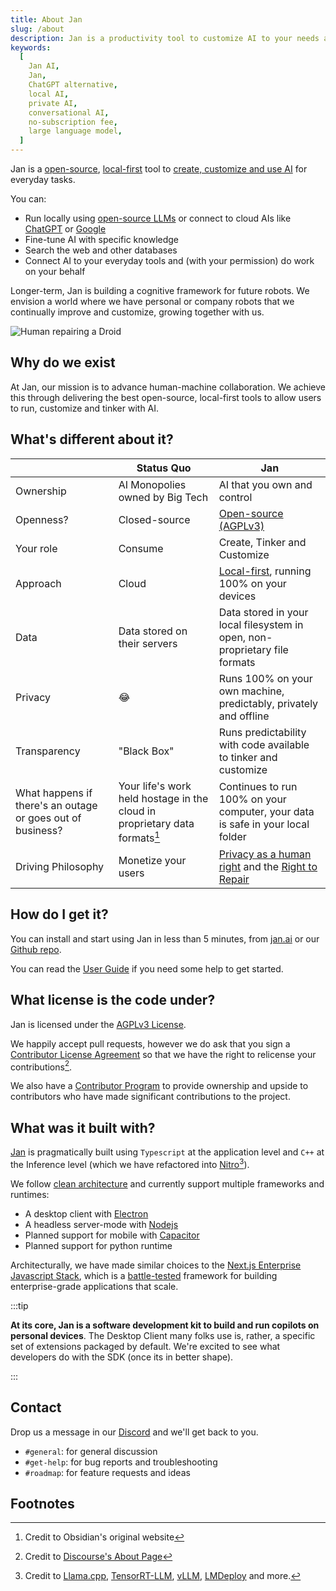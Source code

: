 ```yaml
---
title: About Jan
slug: /about
description: Jan is a productivity tool to customize AI to your needs and workflows.
keywords:
  [
    Jan AI,
    Jan,
    ChatGPT alternative,
    local AI,
    private AI,
    conversational AI,
    no-subscription fee,
    large language model,
  ]
---
```


Jan is a [open-source](https://en.wikipedia.org/wiki/Open_source), [local-first](https://www.inkandswitch.com/local-first/) tool to [create, customize and use AI](https://www.gatesnotes.com/AI-agents) for everyday tasks.

You can:

- Run locally using [open-source LLMs](https://huggingface.co/models?pipeline_tag=text-generation) or connect to cloud AIs like [ChatGPT](https://openai.com/blog/openai-api) or [Google](https://ai.google.dev/)
- Fine-tune AI with specific knowledge
- Search the web and other databases
- Connect AI to your everyday tools and (with your permission) do work on your behalf

Longer-term, Jan is building a cognitive framework for future robots. We envision a world where we have personal or company robots that we continually improve and customize, growing together with us.

![Human repairing a Droid](/img/star-wars-droids.png)

## Why do we exist

At Jan, our mission is to advance human-machine collaboration. We achieve this through delivering the best open-source, local-first tools to allow users to run, customize and tinker with AI.

## What's different about it?

|                                                            | Status Quo                                                                 | Jan                                                                                                                           |
| ---------------------------------------------------------- | -------------------------------------------------------------------------- | ----------------------------------------------------------------------------------------------------------------------------- |
| Ownership                                                  | AI Monopolies owned by Big Tech                                            | AI that you own and control                                                                                                   |
| Openness?                                                  | Closed-source                                                              | [Open-source (AGPLv3)](https://github.com/janhq/jan/blob/main/LICENSE)                                                        |
| Your role                                                  | Consume                                                                    | Create, Tinker and Customize                                                                                                  |
| Approach                                                   | Cloud                                                                      | [Local-first](https://www.inkandswitch.com/local-first/), running 100% on your devices                                        |
| Data                                                       | Data stored on their servers                                               | Data stored in your local filesystem in open, non-proprietary file formats                                                    |
| Privacy                                                    | 😂                                                                         | Runs 100% on your own machine, predictably, privately and offline                                                             |
| Transparency                                               | "Black Box"                                                                | Runs predictability with code available to tinker and customize                                                               |
| What happens if there's an outage or goes out of business? | Your life's work held hostage in the cloud in proprietary data formats[^1] | Continues to run 100% on your computer, your data is safe in your local folder                                                |
| Driving Philosophy                                         | Monetize your users                                                        | [Privacy as a human right](https://en.wikipedia.org/wiki/Right_to_privacy) and the [Right to Repair](https://www.repair.org/) |

## How do I get it?

You can install and start using Jan in less than 5 minutes, from [jan.ai](https://jan.ai) or our [Github repo](https://github.com/janhq/jan).

You can read the [User Guide](/docs/user-guide) if you need some help to get started.

## What license is the code under?

Jan is licensed under the [AGPLv3 License](https://github.com/janhq/jan/blob/main/LICENSE).

We happily accept pull requests, however we do ask that you sign a [Contributor License Agreement](https://en.wikipedia.org/wiki/Contributor_License_Agreement) so that we have the right to relicense your contributions[^2].

We also have a [Contributor Program](/docs/team/contributor-program) to provide ownership and upside to contributors who have made significant contributions to the project.

## What was it built with?

[Jan](https://github.com/janhq/jan) is pragmatically built using `Typescript` at the application level and `C++` at the Inference level (which we have refactored into [Nitro](https://nitro.jan.ai)[^3]).

We follow [clean architecture](https://blog.cleancoder.com/uncle-bob/2012/08/13/the-clean-architecture.html) and currently support multiple frameworks and runtimes:

- A desktop client with [Electron](https://www.electronjs.org/)
- A headless server-mode with [Nodejs](https://nodejs.org/en)
- Planned support for mobile with [Capacitor](https://capacitorjs.com/)
- Planned support for python runtime

Architecturally, we have made similar choices to the [Next.js Enterprise Javascript Stack](https://vercel.com/templates/next.js/nextjs-enterprise-boilerplate), which is a [battle-tested](https://nextjs.org/showcase/enterprise) framework for building enterprise-grade applications that scale.

:::tip

**At its core, Jan is a software development kit to build and run copilots on personal devices**. The Desktop Client many folks use is, rather, a specific set of extensions packaged by default. We're excited to see what developers do with the SDK (once its in better shape).

:::

## Contact

Drop us a message in our [Discord](https://discord.gg/af6SaTdzpx) and we'll get back to you.

- `#general`: for general discussion
- `#get-help`: for bug reports and troubleshooting
- `#roadmap`: for feature requests and ideas

## Footnotes

[^1]: Credit to Obsidian's original website
[^2]: Credit to [Discourse's About Page](https://www.discourse.org/about)
[^3]: Credit to [Llama.cpp](https://github.com/ggerganov/llama.cpp), [TensorRT-LLM](https://github.com/NVIDIA/TensorRT-LLM), [vLLM](https://github.com/vllm-project/vllm), [LMDeploy](https://github.com/InternLM/lmdeploy) and more.

